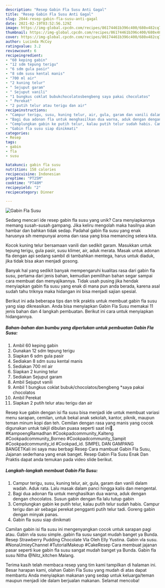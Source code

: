 ```yaml
---
description: "Resep Gabin Fla Susu Anti Gagal"
title: "Resep Gabin Fla Susu Anti Gagal"
slug: 2044-resep-gabin-fla-susu-anti-gagal
date: 2021-02-19T03:52:56.129Z
image: https://img-global.cpcdn.com/recipes/86174461b396c400/680x482cq70/gabin-fla-susu-foto-resep-utama.jpg
thumbnail: https://img-global.cpcdn.com/recipes/86174461b396c400/680x482cq70/gabin-fla-susu-foto-resep-utama.jpg
cover: https://img-global.cpcdn.com/recipes/86174461b396c400/680x482cq70/gabin-fla-susu-foto-resep-utama.jpg
author: Lucinda McCoy
ratingvalue: 3.2
reviewcount: 6
recipeingredient:
- "60 keping gabin"
- "12 sdm tepung terigu"
- "6 sdm gula pasir"
- "8 sdm susu kental manis"
- "700 ml air"
- "2 kuning telur"
- " Sejuput garam"
- " Sejuput vanili"
- "1 bungkus coklat bubukchocolatosbengbeng saya pakai chocolatos"
- " Perekat"
- "2 putih telur atau terigu dan air"
recipeinstructions:
- "Campur terigu, susu, kuning telur, air, gula, garam dan vanili dalam wadah. Aduk rata. Lalu masak dalam panci hingga kalis dan mengental."
- "Bagi dua adonan fla untuk menghasilkan dua warna, aduk dengan dengan chocolatos. Susun gabin dengan fla lalu tutup gabin"
- "Cemplungkan gabin ke putih telur, kalau putih telur sudah habis. Campur terigu dan air sebagai perekat pengganti putih telur tadi. Goreng gabin dengan minyak panas."
- "Gabin fla susu siap dinikmati"
categories:
- Resep
tags:
- gabin
- fla
- susu

katakunci: gabin fla susu 
nutrition: 158 calories
recipecuisine: Indonesian
preptime: "PT25M"
cooktime: "PT48M"
recipeyield: "2"
recipecategory: Dinner

---
```



![Gabin Fla Susu](https://img-global.cpcdn.com/recipes/86174461b396c400/680x482cq70/gabin-fla-susu-foto-resep-utama.jpg)

Sedang mencari ide resep gabin fla susu yang unik? Cara menyiapkannya memang susah-susah gampang. Jika keliru mengolah maka hasilnya akan hambar dan bahkan tidak sedap. Padahal gabin fla susu yang enak harusnya sih mempunyai aroma dan rasa yang bisa memancing selera kita.

Kocok kuning telur bersamaan vanili dan sedikit garam. Masukkan untuk tepung terigu, gula pasir, susu klimer, air, aduk merata. Masak untuk adonan fla dengan api sedang sambil di tambahkan mentega, harus untuk diaduk, jika tidak bisa akan menjadi gosong.

Banyak hal yang sedikit banyak mempengaruhi kualitas rasa dari gabin fla susu, pertama dari jenis bahan, kemudian pemilihan bahan segar sampai cara membuat dan menyajikannya. Tidak usah pusing jika hendak menyiapkan gabin fla susu yang enak di mana pun anda berada, karena asal sudah tahu triknya maka hidangan ini bisa menjadi sajian spesial.


Berikut ini ada beberapa tips dan trik praktis untuk membuat gabin fla susu yang siap dikreasikan. Anda bisa menyiapkan Gabin Fla Susu memakai 11 jenis bahan dan 4 langkah pembuatan. Berikut ini cara untuk menyiapkan hidangannya.

<!--inarticleads1-->

##### Bahan-bahan dan bumbu yang diperlukan untuk pembuatan Gabin Fla Susu:

1. Ambil 60 keping gabin
1. Gunakan 12 sdm tepung terigu
1. Siapkan 6 sdm gula pasir
1. Sediakan 8 sdm susu kental manis
1. Sediakan 700 ml air
1. Siapkan 2 kuning telur
1. Sediakan  Sejuput garam
1. Ambil  Sejuput vanili
1. Ambil 1 bungkus coklat bubuk/chocolatos/bengbeng *saya pakai chocolatos
1. Ambil  Perekat
1. Siapkan 2 putih telur atau terigu dan air


Resep kue gabin dengan isi fla susu bisa menjadi ide untuk membuat variasi menu sarapan, cemilan, untuk bekal anak sekolah, kantor, piknik, maupun teman minum kopi dan teh. Cemilan dengan rasa yang manis yang cocok digunakan untuk takjil dibulan puasa seperti saat ini🥰. #KampoengRamadhan #Cookpadcommunity_Kalteng #Cookpadcommunity_Borneo #Cookpadcommunity_Sampit #Cookpadcommunity_id #Cookpad_id. SIMPEL DAN GAMPANG BANGETKali ini saya mau berbagi Resep Cara mambuat Gabin Fla Susu, Jajanan sederhana yang enak banget. Resep Gabin Fla Susu Enak Dan Praktis dapat anda temukan pada video slide berikut. 

<!--inarticleads2-->

##### Langkah-langkah membuat Gabin Fla Susu:

1. Campur terigu, susu, kuning telur, air, gula, garam dan vanili dalam wadah. Aduk rata. Lalu masak dalam panci hingga kalis dan mengental.
1. Bagi dua adonan fla untuk menghasilkan dua warna, aduk dengan dengan chocolatos. Susun gabin dengan fla lalu tutup gabin
1. Cemplungkan gabin ke putih telur, kalau putih telur sudah habis. Campur terigu dan air sebagai perekat pengganti putih telur tadi. Goreng gabin dengan minyak panas.
1. Gabin fla susu siap dinikmati


Camilan gabin isi fla susu ini mengenyangkan cocok untuk sarapan pagi atau. Gabin vla susu simple..gabin fla susu sangat mudah banget ya Bunda. Resep Strawberry Pudding Chocolate Vla Oleh Elly Yustina. Gabin vla susu. #NonaUmieyChannel #TutorialMakeup #CakeResep Cara membuat jajanan pasar seperti kue gabin fla susu sangat mudah banget ya Bunda. Gabin fla susu Nitha @Nitz_kitchen Malang. 

Terima kasih telah membaca resep yang tim kami tampilkan di halaman ini. Besar harapan kami, olahan Gabin Fla Susu yang mudah di atas dapat membantu Anda menyiapkan makanan yang sedap untuk keluarga/teman maupun menjadi ide dalam berjualan makanan. Selamat mencoba!
